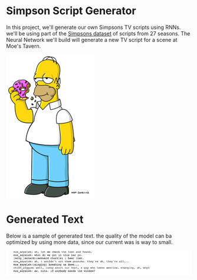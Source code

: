 # Simpson Script Generator

In this project, we'll generate our own Simpsons TV scripts using RNNs. we'll be using part of the [Simpsons dataset](https://www.kaggle.com/wcukierski/the-simpsons-by-the-data) of scripts from 27 seasons. The Neural Network we'll build will generate a new TV script for a scene at Moe's Tavern.
 
<img src="./homer_image.jpg" align="middle">

# Generated Text
Below is a sample of generated text. the quality of the model can ba optimized by using more data, since our current was is way to small.

<img src="./generated_text.png" aligh="right">
